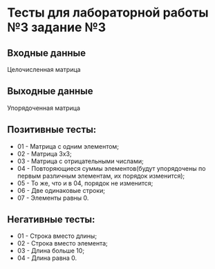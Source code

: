 # Тесты для лабораторной работы №3 задание №3

## Входные данные
Целочисленная матрица

## Выходные данные
Упорядоченная матрица

## Позитивные тесты:
- 01 - Матрица с одним элементом;
- 02 - Матрица 3х3;
- 03 - Матрица с отрицательными числами;
- 04 - Повторяющиеся суммы элементов(будут упорядочены по первым различным элементам, их порядок изменится);
- 05 - То же, что и в 04, порядок не изменится;
- 06 - Две одинаковые строки;
- 07 - Элементы равны 0.

## Негативные тесты:
- 01 - Строка вместо длины;
- 02 - Строка вместо элемента;
- 03 - Длина больше 10;
- 04 - Длина равна 0.
